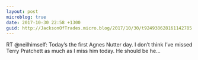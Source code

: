 ```yaml
---
layout: post
microblog: true
date: 2017-10-30 22:58 +1300
guid: http://JacksonOfTrades.micro.blog/2017/10/30/t924938628161142785.html
---
```

RT @neilhimself: Today’s the first Agnes Nutter day. I don’t think I’ve missed Terry Pratchett as much as I miss him today. He should be he…

